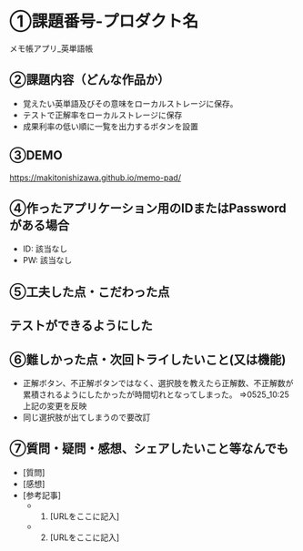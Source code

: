 # ①課題番号-プロダクト名
メモ帳アプリ_英単語帳

## ②課題内容（どんな作品か）

- 覚えたい英単語及びその意味をローカルストレージに保存。
- テストで正解率をローカルストレージに保存
- 成果利率の低い順に一覧を出力するボタンを設置

## ③DEMO

https://makitonishizawa.github.io/memo-pad/

## ④作ったアプリケーション用のIDまたはPasswordがある場合

- ID: 該当なし
- PW: 該当なし

## ⑤工夫した点・こだわった点

テストができるようにした
-

## ⑥難しかった点・次回トライしたいこと(又は機能)

- 正解ボタン、不正解ボタンではなく、選択肢を教えたら正解数、不正解数が累積されるようにしたかったが時間切れとなってしまった。
  =>0525_10:25 上記の変更を反映
- 同じ選択肢が出てしまうので要改訂

## ⑦質問・疑問・感想、シェアしたいこと等なんでも

- [質問]
- [感想]
- [参考記事]
  - 1. [URLをここに記入]
  - 2. [URLをここに記入]
